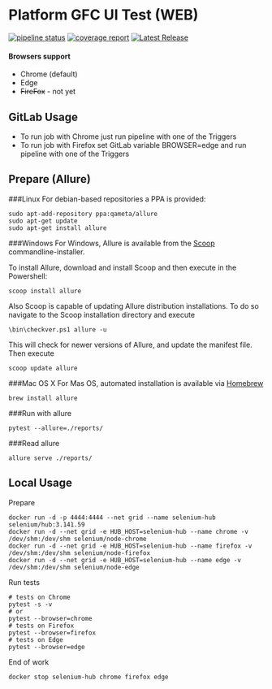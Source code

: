 # Platform GFC UI Test (WEB)


[![pipeline status](https://gitlab.com/ruibeyd/platforma-gfc-gui-web-test/badges/main/pipeline.svg)](https://gitlab.com/ruibeyd/platforma-gfc-gui-web-test/-/commits/main)
[![coverage report](https://gitlab.com/ruibeyd/platforma-gfc-gui-web-test/badges/main/coverage.svg)](https://gitlab.com/ruibeyd/platforma-gfc-gui-web-test/-/commits/main)
[![Latest Release](https://gitlab.com/ruibeyd/platforma-gfc-gui-web-test/-/badges/release.svg)](https://gitlab.com/ruibeyd/platforma-gfc-gui-web-test/-/releases)

#### Browsers support
- Chrome (default)
- Edge
- ~~FireFox~~ - not yet

## GitLab Usage
- To run job with Chrome just run pipeline with one of the Triggers
- To run job with Firefox set GitLab variable BROWSER=edge and run pipeline with one of the Triggers 

## Prepare (Allure)
###Linux
For debian-based repositories a PPA is provided:
```shell script
sudo apt-add-repository ppa:qameta/allure
sudo apt-get update 
sudo apt-get install allure
```
###Windows
For Windows, Allure is available from the [Scoop](https://scoop.sh/) commandline-installer.

To install Allure, download and install Scoop and then execute in the Powershell:
```shell script
scoop install allure
```
Also Scoop is capable of updating Allure distribution installations. To do so navigate to the Scoop installation directory and execute
```shell script
\bin\checkver.ps1 allure -u
```
This will check for newer versions of Allure, and update the manifest file. Then execute
```shell script
scoop update allure
```
###Mac OS X
For Mas OS, automated installation is available via [Homebrew](https://brew.sh/)
```shell script
brew install allure
```

###Run with allure
```shell script
pytest --allure=./reports/
```
###Read allure
```shell script
allure serve ./reports/
```

## Local Usage
Prepare
```shell script
docker run -d -p 4444:4444 --net grid --name selenium-hub selenium/hub:3.141.59
docker run -d --net grid -e HUB_HOST=selenium-hub --name chrome -v /dev/shm:/dev/shm selenium/node-chrome
docker run -d --net grid -e HUB_HOST=selenium-hub --name firefox -v /dev/shm:/dev/shm selenium/node-firefox
docker run -d --net grid -e HUB_HOST=selenium-hub --name edge -v /dev/shm:/dev/shm selenium/node-edge
```

Run tests
```shell script
# tests on Chrome
pytest -s -v
# or
pytest --browser=chrome
# tests on Firefox 
pytest --browser=firefox
# tests on Edge 
pytest --browser=edge
```

End of work
```shell script
docker stop selenium-hub chrome firefox edge
```

